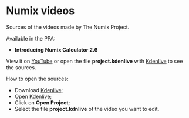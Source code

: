 Numix videos
=====

Sources of the videos made by The Numix Project.

Available in the PPA:

- **Introducing Numix Calculator 2.6**
 

View it on [YouTube](https://www.youtube.com/watch?v=z_x1br-CVqY) or open the file **project.kdenlive** with [Kdenlive](https://kdenlive.org/) to see the sources.

How to open the sources:
- Download [Kdenlive](https://kdenlive.org/);
- Open [Kdenlive](https://kdenlive.org/);
- Click on **Open Project**;
- Select the file **project.kdnlive** of the video you want to edit.
